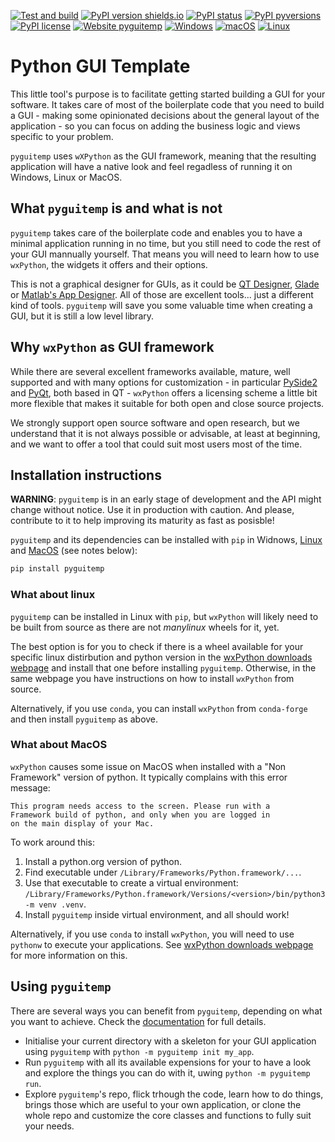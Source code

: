 [![Test and build](https://github.com/ImperialCollegeLondon/python-gui-template/actions/workflows/ci.yml/badge.svg)](https://github.com/ImperialCollegeLondon/python-gui-template/actions/workflows/ci.yml)
[![PyPI version
shields.io](https://img.shields.io/pypi/v/pyguitemp.svg)](https://pypi.python.org/pypi/pyguitemp/)
[![PyPI
status](https://img.shields.io/pypi/status/pyguitemp.svg)](https://pypi.python.org/pypi/pyguitemp/)
[![PyPI
pyversions](https://img.shields.io/pypi/pyversions/pyguitemp.svg)](https://pypi.python.org/pypi/pyguitemp/)
[![PyPI
license](https://img.shields.io/pypi/l/pyguitemp.svg)](https://pypi.python.org/pypi/pyguitemp/)
[![Website pyguitemp](https://img.shields.io/website-up-down-green-red/http/shields.io.svg)](https://imperialcollegelondon.github.io/python-gui-template/)
[![Windows](https://svgshare.com/i/ZhY.svg)](https://svgshare.com/i/ZhY.svg)
[![macOS](https://svgshare.com/i/ZjP.svg)](https://svgshare.com/i/ZjP.svg)
[![Linux](https://svgshare.com/i/Zhy.svg)](https://svgshare.com/i/Zhy.svg)

# Python GUI Template <!-- omit in toc -->

This little tool's purpose is to facilitate getting started building a GUI for your
software. It takes care of most of the boilerplate code that you need to build a GUI -
making some opinionated decisions about the general layout of the application - so you
can focus on adding the business logic and views specific to your problem.

`pyguitemp` uses `wXPython` as the GUI framework, meaning that the resulting application
will have a native look and feel regadless of running it on Windows, Linux or MacOS.

## What `pyguitemp` is and what is not

`pyguitemp` takes care of the boilerplate code and enables you to have a minimal
application running in no time, but you still need to code the rest of your GUI
mannually yourself. That means you will need to learn how to use `wxPython`, the widgets
it offers and their options.

This is not a graphical designer for GUIs, as it could be [QT
Designer](https://realpython.com/qt-designer-python/), [Glade](https://glade.gnome.org)
or [Matlab's App Designer](https://www.mathworks.com/products/matlab/app-designer.html).
All of those are excellent tools... just a different kind of tools. `pyguitemp` will
save you some valuable time when creating a GUI, but it is still a low level library.

## Why `wxPython` as GUI framework

While there are several excellent frameworks available, mature, well supported and with
many options for customization - in particular
[PySide2](https://wiki.qt.io/Qt_for_Python) and
[PyQt](https://riverbankcomputing.com/software/pyqt/intro), both based in QT -
`wxPython` offers a licensing scheme a little bit more flexible that makes it suitable
for both open and close source projects.

We strongly support open source software and open research, but we understand that it is
not always possible or advisable, at least at beginning, and we want to offer a tool
that could suit most users most of the time.

## Installation instructions

**WARNING**: `pyguitemp` is in an early stage of development and the API might change
without notice. Use it in production with caution. And please, contribute to it to
help improving its maturity as fast as posisble!

`pyguitemp` and its dependencies can be installed with `pip` in Widnows,
[Linux](#what-about-linux) and [MacOS](#what-about-macos) (see notes below):

```bash
pip install pyguitemp
```

### What about linux <!-- omit in toc -->

`pyguitemp` can be installed in Linux with `pip`, but `wxPython` will likely need to be
built from source as there are not *manylinux* wheels for it, yet.

The best option is for you to check if there is a wheel available for your specific
linux distirbution and python version in the [wxPython downloads
webpage](https://wxpython.org/pages/downloads/index.html) and install that one before
installing `pyguitemp`. Otherwise, in the same webpage you have instructions on how to
install `wxPython` from source.

Alternatively, if you use `conda`, you can install `wxPython` from `conda-forge` and
then install `pyguitemp` as above.

### What about MacOS <!-- omit in toc -->

`wxPython` causes some issue on MacOS when installed with a "Non Framework" version of
python. It typically complains with this error message:

```
This program needs access to the screen. Please run with a
Framework build of python, and only when you are logged in
on the main display of your Mac.
```

To work around this:

1. Install a python.org version of python.
1. Find executable under `/Library/Frameworks/Python.framework/...`.
1. Use that executable to create a virtual environment: `/Library/Frameworks/Python.framework/Versions/<version>/bin/python3 -m venv .venv`.
1. Install `pyguitemp` inside virtual environment, and all should work!

Alternatively, if you use `conda` to install `wxPython`, you will need to use `pythonw`
to execute your applications. See [wxPython downloads
webpage](https://wxpython.org/pages/downloads/index.html) for more information on this.

## Using `pyguitemp`

There are several ways you can benefit from `pyguitemp`, depending on what you want to
achieve. Check the
[documentation](https://imperialcollegelondon.github.io/python-gui-template/) for full
details.

- Initialise your current directory with a skeleton for your GUI application using
  `pyguitemp` with `python -m pyguitemp init my_app`.
- Run `pyguitemp` with all its available expensions for your to have a look and explore
  the things you can do with it, uwing `python -m pyguitemp run`.
- Explore `pyguitemp`'s repo, flick trhough the code, learn how to do things, brings
  those which are useful to your own application, or clone the whole repo and customize
  the core classes and functions to fully suit your needs.